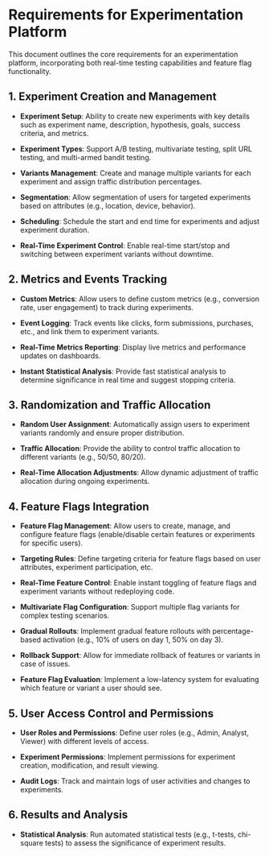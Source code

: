 # Requirements for Experimentation Platform

This document outlines the core requirements for an experimentation platform, incorporating both real-time testing capabilities and feature flag functionality.

## 1. Experiment Creation and Management

* **Experiment Setup**: Ability to create new experiments with key details such as experiment name, description, hypothesis, goals, success criteria, and metrics.

* **Experiment Types**: Support A/B testing, multivariate testing, split URL testing, and multi-armed bandit testing.

* **Variants Management**: Create and manage multiple variants for each experiment and assign traffic distribution percentages.

* **Segmentation**: Allow segmentation of users for targeted experiments based on attributes (e.g., location, device, behavior).

* **Scheduling**: Schedule the start and end time for experiments and adjust experiment duration.

* **Real-Time Experiment Control**: Enable real-time start/stop and switching between experiment variants without downtime.

## 2. Metrics and Events Tracking

* **Custom Metrics**: Allow users to define custom metrics (e.g., conversion rate, user engagement) to track during experiments.

* **Event Logging**: Track events like clicks, form submissions, purchases, etc., and link them to experiment variants.

* **Real-Time Metrics Reporting**: Display live metrics and performance updates on dashboards.

* **Instant Statistical Analysis**: Provide fast statistical analysis to determine significance in real time and suggest stopping criteria.

## 3. Randomization and Traffic Allocation

* **Random User Assignment**: Automatically assign users to experiment variants randomly and ensure proper distribution.

* **Traffic Allocation**: Provide the ability to control traffic allocation to different variants (e.g., 50/50, 80/20).

* **Real-Time Allocation Adjustments**: Allow dynamic adjustment of traffic allocation during ongoing experiments.

## 4. Feature Flags Integration

* **Feature Flag Management**: Allow users to create, manage, and configure feature flags (enable/disable certain features or experiments for specific users).

* **Targeting Rules**: Define targeting criteria for feature flags based on user attributes, experiment participation, etc.

* **Real-Time Feature Control**: Enable instant toggling of feature flags and experiment variants without redeploying code.

* **Multivariate Flag Configuration**: Support multiple flag variants for complex testing scenarios.

* **Gradual Rollouts**: Implement gradual feature rollouts with percentage-based activation (e.g., 10% of users on day 1, 50% on day 3).

* **Rollback Support**: Allow for immediate rollback of features or variants in case of issues.

* **Feature Flag Evaluation**: Implement a low-latency system for evaluating which feature or variant a user should see.

## 5. User Access Control and Permissions

* **User Roles and Permissions**: Define user roles (e.g., Admin, Analyst, Viewer) with different levels of access.

* **Experiment Permissions**: Implement permissions for experiment creation, modification, and result viewing.

* **Audit Logs**: Track and maintain logs of user activities and changes to experiments.

## 6. Results and Analysis

* **Statistical Analysis**: Run automated statistical tests (e.g., t-tests, chi-square tests) to assess the significance of experiment results.
